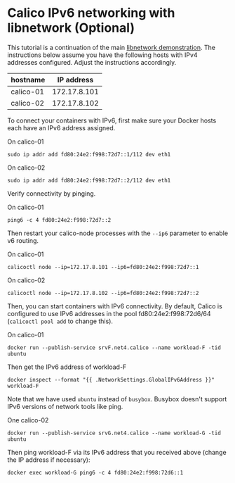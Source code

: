 # Calico IPv6 networking with libnetwork (Optional)

This tutorial is a continuation of the main 
[libnetwork demonstration](Demonstration.md).  The instructions below assume
you have the following hosts with IPv4 addresses configured.  Adjust the
instructions accordingly.

| hostname  | IP address   |		
|-----------|--------------|		
| calico-01 | 172.17.8.101 |		
| calico-02 | 172.17.8.102 |

To connect your containers with IPv6, first make sure your Docker hosts each 
have an IPv6 address assigned.

On calico-01

    sudo ip addr add fd80:24e2:f998:72d7::1/112 dev eth1

On calico-02

    sudo ip addr add fd80:24e2:f998:72d7::2/112 dev eth1

Verify connectivity by pinging.

On calico-01

    ping6 -c 4 fd80:24e2:f998:72d7::2

Then restart your calico-node processes with the `--ip6` parameter to enable 
v6 routing.

On calico-01

    calicoctl node --ip=172.17.8.101 --ip6=fd80:24e2:f998:72d7::1

On calico-02

    calicoctl node --ip=172.17.8.102 --ip6=fd80:24e2:f998:72d7::2

Then, you can start containers with IPv6 connectivity. By default, Calico is 
configured to use IPv6 addresses in the pool fd80:24e2:f998:72d6/64 
(`calicoctl pool add` to change this).

On calico-01

    docker run --publish-service srvF.net4.calico --name workload-F -tid ubuntu

Then get the IPv6 address of workload-F

    docker inspect --format "{{ .NetworkSettings.GlobalIPv6Address }}" workload-F

Note that we have used `ubuntu` instead of `busybox`.  Busybox doesn't support 
IPv6 versions of network tools like ping.

One calico-02

    docker run --publish-service srvG.net4.calico --name workload-G -tid ubuntu

Then ping workload-F via its IPv6 address that you received above (change the 
IP address if necessary):

    docker exec workload-G ping6 -c 4 fd80:24e2:f998:72d6::1
